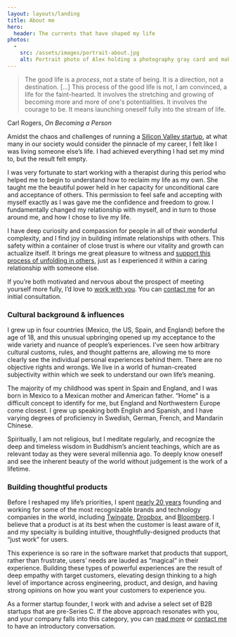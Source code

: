 ```yaml
---
layout: layouts/landing
title: About me
hero:
  header: The currents that have shaped my life
photos:
  -
    src: /assets/images/portrait-about.jpg
    alt: Portrait photo of Alex holding a photography gray card and making a silly face
---
```


> The good life is a _process_, not a state of being. It is a direction, not a destination. […] This process of the good life is not, I am convinced, a life for the faint-hearted. It involves the stretching and growing of becoming more and more of one's potentialities. It involves the courage to be. It means launching oneself fully into the stream of life.

Carl Rogers, _On Becoming a Person_

Amidst the chaos and challenges of running a [Silicon Valley startup](https://www.forbes.com/sites/kenrickcai/2022/04/14/twingate-series-b-400-million-taking-down-vpn/), at what many in our society would consider the pinnacle of my career, I felt like I was living someone else’s life. I had achieved everything I had set my mind to, but the result felt empty.

I was very fortunate to start working with a therapist during this period who helped me to begin to understand how to reclaim my life as my own. She taught me the beautiful power held in her capacity for unconditional care and acceptance of others. This permission to feel safe and accepting with myself exactly as I was gave me the confidence and freedom to grow. I fundamentally changed my relationship with myself, and in turn to those around me, and how I chose to live my life.

I have deep curiosity and compassion for people in all of their wonderful complexity, and I find joy in building intimate relationships with others. This safety within a container of close trust is where our vitality and growth can actualize itself. It brings me great pleasure to witness and [support this process of unfolding in others](/coaching), just as I experienced it within a caring relationship with someone else.

If you’re both motivated and nervous about the prospect of meeting yourself more fully, I’d love to [work with you](/coaching). You can [contact me](/contact) for an initial consultation.

### Cultural background & influences

I grew up in four countries (Mexico, the US, Spain, and England) before the age of 18, and this unusual upbringing opened up my acceptance to the wide variety and nuance of people’s experiences. I’ve seen how arbitrary cultural customs, rules, and thought patterns are, allowing me to more clearly see the individual personal experiences behind them. There are no objective rights and wrongs. We live in a world of human-created subjectivity within which we seek to understand our own life’s meaning.

The majority of my childhood was spent in Spain and England, and I was born in Mexico to a Mexican mother and American father. “Home” is a difficult concept to identify for me, but England and Northwestern Europe come closest. I grew up speaking both English and Spanish, and I have varying degrees of proficiency in Swedish, German, French, and Mandarin Chinese.

Spiritually, I am not religious, but I meditate regularly, and recognize the deep and timeless wisdom in Buddhism’s ancient teachings, which are as relevant today as they were several millennia ago. To deeply know oneself and see the inherent beauty of the world without judgement is the work of a lifetime.

### Building thoughtful products

Before I reshaped my life’s priorities, I spent [nearly 20 years](https://www.linkedin.com/in/awmars) founding and working for some of the most recognizable brands and technology companies in the world, including [Twingate](https://www.twingate.com/), [Dropbox](https://www.dropbox.com), and [Bloomberg](https://www.bloomberg.net). I believe that a product is at its best when the customer is least aware of it, and my specialty is building intuitive, thoughtfully-designed products that “just work” for users.

This experience is so rare in the software market that products that support, rather than frustrate, users’ needs are lauded as “magical” in their experience. Building these types of powerful experiences are the result of deep empathy with target customers, elevating design thinking to a high level of importance across engineering, product, and design, and having strong opinions on how you want your customers to experience you.

As a former startup founder, I work with and advise a select set of B2B startups that are pre-Series C. If the above approach resonates with you, and your company falls into this category, you can [read more](/advisory) or [contact me](/contact) to have an introductory conversation.
